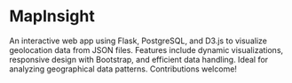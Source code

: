 # MapInsight
An interactive web app using Flask, PostgreSQL, and D3.js to visualize geolocation data from JSON files. Features include dynamic visualizations, responsive design with Bootstrap, and efficient data handling. Ideal for analyzing geographical data patterns. Contributions welcome!
